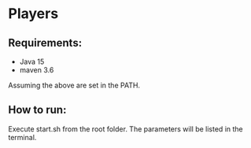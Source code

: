 # Players

## Requirements:
* Java 15
* maven  3.6

Assuming the above are set in the PATH.

## How to run:
Execute start.sh from the root folder. The parameters will be listed in the terminal.
